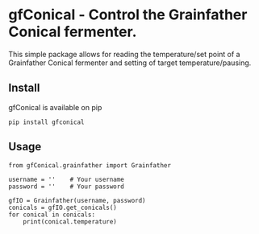 # gfConical - Control the Grainfather Conical fermenter.

This simple package allows for reading the temperature/set point of a Grainfather Conical fermenter and setting of target temperature/pausing. 

## Install
gfConical is available on pip
```
pip install gfconical
```


## Usage
```
from gfConical.grainfather import Grainfather

username = ''    # Your username
password = ''    # Your password

gfIO = Grainfather(username, password)
conicals = gfIO.get_conicals()
for conical in conicals:
    print(conical.temperature)
 ```
